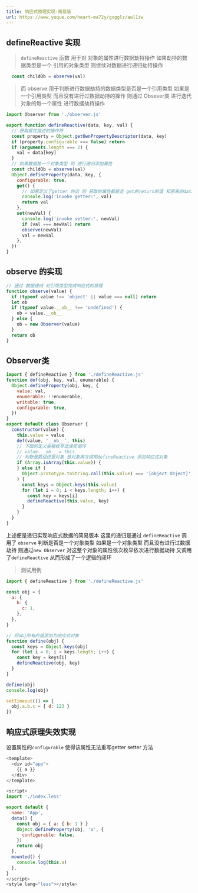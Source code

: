 ```yaml
---
title: 响应式原理实现-简易版
url: https://www.yuque.com/heart-ma72y/gxgglz/awl1iw
---
```




## defineReactive 实现

> `defineReactive` 函数 用于对 对象的属性进行数据劫持操作 如果劫持的数据类型是一个 引用的对象类型 则继续对数据进行递归劫持操作

```javascript
  const childOb = observe(val)
```

> 而 observe 用于判断进行数据劫持的数据类型是否是一个引用类型 如果是一个引用类型 而且没有进行过数据劫持的操作 则通过 Obsever类 进行迭代对象的每一个属性 进行数据劫持操作

```javascript
import Observer from './observer.js'

export function defineReactive(data, key, val) {
  // 获取属性描述的操作符
  const property = Object.getOwnPropertyDescriptor(data, key)
  if (property.configurable === false) return
  if (arguments.length === 2) {
    val = data[key]
  }
  // 如果数据是一个对象类型 则 进行递归添加属性
  const childOb = observe(val)
  Object.defineProperty(data, key, {
    configurable: true,
    get() {
      // 如果定义了getter 的话 则 获取的属性都是走 get的return的值 和原来的data[key] 无关了
      console.log('invoke getter:', val)
      return val
    },
    set(newVal) {
      console.log('invoke setter:', newVal)
      if (val === newVal) return
      observe(newVal)
      val = newVal
    },
  })
}
```



## observe 的实现

```javascript
// 通过 数据递归 对引用类型完成响应式的原理
function observe(value) {
  if (typeof value !== 'object' || value === null) return
  let ob
  if (typeof value.__ob__ !== 'undefined') {
    ob = value.__ob__
  } else {
    ob = new Observer(value)
  }
  return ob
}
```



## Observer类

```javascript
import { defineReactive } from './defineReactive.js'
function def(obj, key, val, enumerable) {
  Object.defineProperty(obj, key, {
    value: val,
    enumerable: !!enumerable,
    writable: true,
    configurable: true,
  })
}
export default class Observer {
  constructor(value) {
    this.value = value
    def(value, '__ob__', this)
    // 下面的定义会被枚举造成死循环
    // value.__ob__ = this
    // 判断是数组还是对象 是对象再次调用defineReactive 添加响应式对象
    if (Array.isArray(this.value)) {
    } else if (
      Object.prototype.toString.call(this.value) === '[object Object]'
    ) {
      const keys = Object.keys(this.value)
      for (let i = 0; i < keys.length; i++) {
        const key = keys[i]
        defineReactive(this.value, key)
      }
    }
  }
}

```

上述便是递归实现响应式数据的简易版本&#x20;
这里的递归是通过 `defineReactive` 调用了 `observe` 判断是否是一个对象类型 如果是一个对象类型 而且没有进行过数据劫持 则通过`new Observer` 对这整个对象的属性依次枚举依次进行数据劫持 又调用了`defineReactive` 从而形成了一个逻辑的闭环

> 测试用例

```javascript
import { defineReactive } from './defineReactive.js'

const obj = {
  a: {
    b: {
      c: 1,
    },
  },
}

// 将obj所有的值添加为响应式对象
function define(obj) {
  const keys = Object.keys(obj)
  for (let i = 0; i < keys.length; i++) {
    const key = keys[i]
    defineReactive(obj, key)
  }
}

define(obj)
console.log(obj)

setTimeout(() => {
  obj.a.b.c = { d: 123 }
})

```



## 响应式原理失效实现

设置属性的`configurable` 使得该属性无法重写getter setter 方法

```javascript
<template>
  <div id="app">
    {{ a }}
  </div>
</template>

<script>
import './index.less'

export default {
  name: 'App',
  data() {
    const obj = { a: { b: 1 } }
    Object.defineProperty(obj, 'a', {
      configurable: false,
    })
    return obj
  },
  mounted() {
    console.log(this.a)
  },
}
</script>
<style lang="less"></style>

```
